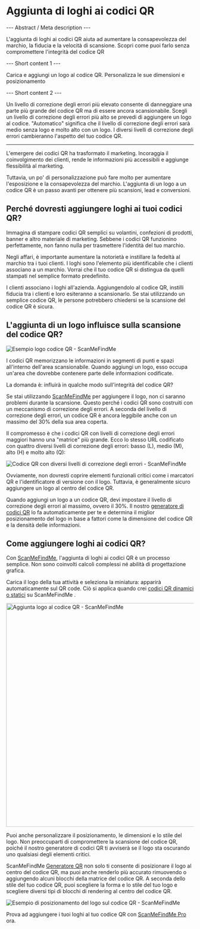 <h1>Aggiunta di loghi ai codici QR</h1>

--- Abstract / Meta description ---

L'aggiunta di loghi ai codici QR aiuta ad aumentare la consapevolezza del marchio, la fiducia e la velocità di scansione. Scopri come puoi farlo senza compromettere l'integrità del codice QR

--- Short content 1 ---

Carica e aggiungi un logo al codice QR. Personalizza le sue dimensioni e posizionamento

--- Short content 2 ---

Un livello di correzione degli errori più elevato consente di danneggiare una parte più grande del codice QR ma di essere ancora scansionabile. Scegli un livello di correzione degli errori più alto se prevedi di aggiungere un logo al codice. "Automatico" significa che il livello di correzione degli errori sarà medio senza logo e molto alto con un logo. I diversi livelli di correzione degli errori cambieranno l'aspetto del tuo codice QR.

----------

<p>L'emergere dei codici QR ha trasformato il marketing. Incoraggia il coinvolgimento dei clienti, rende le informazioni più accessibili e aggiunge flessibilità al marketing. </p>

<p>Tuttavia, un po' di personalizzazione può fare molto per aumentare l'esposizione e la consapevolezza del marchio. L'aggiunta di un logo a un codice QR è un passo avanti per ottenere più scansioni, lead e conversioni. </p>

<h2> Perché dovresti aggiungere loghi ai tuoi codici QR?</h2>

<p>Immagina di stampare codici QR semplici su volantini, confezioni di prodotti, banner e altro materiale di marketing. Sebbene i codici QR funzionino perfettamente, non fanno nulla per trasmettere l'identità del tuo marchio.</p>

<p>Negli affari, è importante aumentare la notorietà e instillare la fedeltà al marchio tra i tuoi clienti. I loghi sono l'elemento più identificabile che i clienti associano a un marchio. Vorrai che il tuo codice QR si distingua da quelli stampati nel semplice formato predefinito.</p>

<p>I clienti associano i loghi all'azienda. Aggiungendolo al codice QR, instilli fiducia tra i clienti e loro esiteranno a scansionarlo. Se stai utilizzando un semplice codice QR, le persone potrebbero chiedersi se la scansione del codice QR è sicura.</p>

<h2>L'aggiunta di un logo influisce sulla scansione del codice QR?</h2>

<p class="imageholder">
    <img src="https://media.scanmefindme.com/blog/about_logos/files/img 1 - qr code with logo.png"
        alt="Esempio logo codice QR - ScanMeFindMe">
</p>

<p>I codici QR memorizzano le informazioni in segmenti di punti e spazi all'interno dell'area scansionabile. Quando aggiungi un logo, esso occupa un'area che dovrebbe contenere parte delle informazioni codificate.</p>

<p>La domanda è: influirà in qualche modo sull'integrità del codice QR?</p>

<p>Se stai utilizzando <a href="#static:url" title="QR code generator ScanMeFindMe">ScanMeFindMe</a> per aggiungere il logo, non ci saranno problemi durante la scansione. Questo perché i codici QR sono costruiti con un meccanismo di correzione degli errori. A seconda del livello di correzione degli errori, un codice QR è ancora leggibile anche con un massimo del 30% della sua area coperta.</p>

<p>Il compromesso è che i codici QR con livelli di correzione degli errori maggiori hanno una "matrice" più grande. Ecco lo stesso URL codificato con quattro diversi livelli di correzione degli errori: basso (L), medio (M), alto (H) e molto alto (Q):</p>

<p class="imageholder">
    <img src="https://media.scanmefindme.com/blog/about_logos/files/img 2 - diff matrix.png"
        alt="Codice QR con diversi livelli di correzione degli errori - ScanMeFindMe">
</p>

<p>Ovviamente, non dovresti coprire elementi funzionali critici come i marcatori QR e l'identificatore di versione con il logo. Tuttavia, è generalmente sicuro aggiungere un logo al centro del codice QR.</p>

<p>Quando aggiungi un logo a un codice QR, devi impostare il livello di correzione degli errori al massimo, ovvero il 30%. Il nostro <a href="#static:url">generatore di codici QR</a> lo fa automaticamente per te e determina il miglior posizionamento del logo in base a fattori come la dimensione del codice QR e la densità delle informazioni.</p>

<h2> Come aggiungere loghi ai codici QR?</h2>

<p>Con <a href="#static:url" title="Aggiungi loghi ai codici QR">ScanMeFindMe</a>, l'aggiunta di loghi ai codici QR è un processo semplice. Non sono coinvolti calcoli complessi né abilità di progettazione grafica.</p>

<p>Carica il logo della tua attività e seleziona la miniatura: apparirà automaticamente sul QR code. Ciò si applica quando crei <a href="#about:product">codici QR dinamici o statici</a> su ScanMeFindMe .</p>

<p class="imageholder">
    <img src="https://media.scanmefindme.com/blog/about_logos/files/img 3 - adding logo.png" width="600"
        alt="Aggiunta logo al codice QR - ScanMeFindMe">
</p>

<p>Puoi anche personalizzare il posizionamento, le dimensioni e lo stile del logo. Non preoccuparti di compromettere la scansione del codice QR, poiché il nostro generatore di codici QR ti avviserà se il logo sta oscurando uno qualsiasi degli elementi critici.</p>

<p>ScanMeFindMe <a href="#static:url">Generatore QR</a> non solo ti consente di posizionare il logo al centro del codice QR, ma puoi anche renderlo più accurato rimuovendo o aggiungendo alcuni blocchi della matrice del codice QR. A seconda dello stile del tuo codice QR, puoi scegliere la forma e lo stile del tuo logo e scegliere diversi tipi di blocchi di rendering al centro del codice QR.</p>

<p class="imageholder">
    <img src="https://media.scanmefindme.com/blog/about_logos/files/img 4 - center of qr.png"
        alt="Esempio di posizionamento del logo sul codice QR - ScanMeFindMe">
</p>

<p>Prova ad aggiungere i tuoi loghi al tuo codice QR con <a href="#pro">ScanMeFindMe Pro</a> ora.</p>
